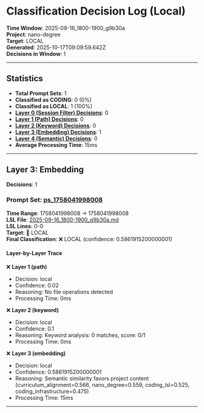 # Classification Decision Log (Local)

**Time Window**: 2025-09-16_1800-1900_g9b30a<br>
**Project**: nano-degree<br>
**Target**: LOCAL<br>
**Generated**: 2025-10-17T09:09:59.642Z<br>
**Decisions in Window**: 1

---

## Statistics

- **Total Prompt Sets**: 1
- **Classified as CODING**: 0 (0%)
- **Classified as LOCAL**: 1 (100%)
- **[Layer 0 (Session Filter) Decisions](#layer-0-session-filter)**: 0
- **[Layer 1 (Path) Decisions](#layer-1-path)**: 0
- **[Layer 2 (Keyword) Decisions](#layer-2-keyword)**: 0
- **[Layer 3 (Embedding) Decisions](#layer-3-embedding)**: 1
- **[Layer 4 (Semantic) Decisions](#layer-4-semantic)**: 0
- **Average Processing Time**: 15ms

---

## Layer 3: Embedding

**Decisions**: 1

### Prompt Set: [ps_1758041998008](../../history/2025-09-16_1800-1900_g9b30a.md#ps_1758041998008)

**Time Range**: 1758041998008 → 1758041998008<br>
**LSL File**: [2025-09-16_1800-1900_g9b30a.md](../../history/2025-09-16_1800-1900_g9b30a.md#ps_1758041998008)<br>
**LSL Lines**: 0-0<br>
**Target**: 📍 LOCAL<br>
**Final Classification**: ❌ LOCAL (confidence: 0.5861915200000001)

#### Layer-by-Layer Trace

❌ **Layer 1 (path)**
- Decision: local
- Confidence: 0.02
- Reasoning: No file operations detected
- Processing Time: 0ms

❌ **Layer 2 (keyword)**
- Decision: local
- Confidence: 0.1
- Reasoning: Keyword analysis: 0 matches, score: 0/1
- Processing Time: 0ms

❌ **Layer 3 (embedding)**
- Decision: local
- Confidence: 0.5861915200000001
- Reasoning: Semantic similarity favors project content (curriculum_alignment=0.566, nano_degree=0.559, coding_lsl=0.525, coding_infrastructure=0.475)
- Processing Time: 15ms

---

